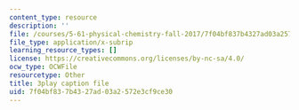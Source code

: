 ```yaml
---
content_type: resource
description: ''
file: /courses/5-61-physical-chemistry-fall-2017/7f04bf837b4327ad03a2572e3cf9ce30_8kM9quINTHI.srt
file_type: application/x-subrip
learning_resource_types: []
license: https://creativecommons.org/licenses/by-nc-sa/4.0/
ocw_type: OCWFile
resourcetype: Other
title: 3play caption file
uid: 7f04bf83-7b43-27ad-03a2-572e3cf9ce30
---
```

